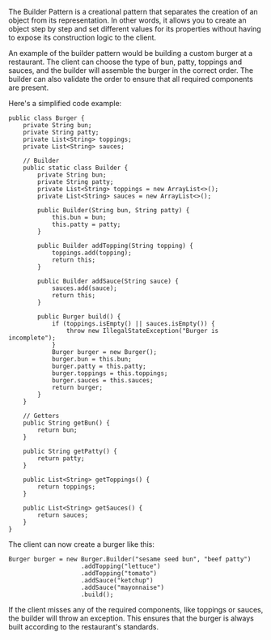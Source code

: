 

The Builder Pattern is a creational pattern that separates the creation of an object from its representation. In other words, it allows you to create an object step by step and set different values for its properties without having to expose its construction logic to the client.

An example of the builder pattern would be building a custom burger at a restaurant. The client can choose the type of bun, patty, toppings and sauces, and the builder will assemble the burger in the correct order. The builder can also validate the order to ensure that all required components are present.

Here's a simplified code example:

```
public class Burger {
    private String bun;
    private String patty;
    private List<String> toppings;
    private List<String> sauces;

    // Builder
    public static class Builder {
        private String bun;
        private String patty;
        private List<String> toppings = new ArrayList<>();
        private List<String> sauces = new ArrayList<>();

        public Builder(String bun, String patty) {
            this.bun = bun;
            this.patty = patty;
        }

        public Builder addTopping(String topping) {
            toppings.add(topping);
            return this;
        }

        public Builder addSauce(String sauce) {
            sauces.add(sauce);
            return this;
        }

        public Burger build() {
            if (toppings.isEmpty() || sauces.isEmpty()) {
                throw new IllegalStateException("Burger is incomplete");
            }
            Burger burger = new Burger();
            burger.bun = this.bun;
            burger.patty = this.patty;
            burger.toppings = this.toppings;
            burger.sauces = this.sauces;
            return burger;
        }
    }

    // Getters
    public String getBun() {
        return bun;
    }

    public String getPatty() {
        return patty;
    }

    public List<String> getToppings() {
        return toppings;
    }

    public List<String> getSauces() {
        return sauces;
    }
}
```

The client can now create a burger like this:

```
Burger burger = new Burger.Builder("sesame seed bun", "beef patty")
                    .addTopping("lettuce")
                    .addTopping("tomato")
                    .addSauce("ketchup")
                    .addSauce("mayonnaise")
                    .build();
```

If the client misses any of the required components, like toppings or sauces, the builder will throw an exception. This ensures that the burger is always built according to the restaurant's standards.